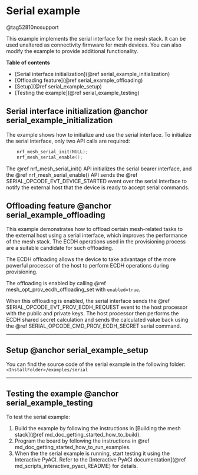 # Serial example

@tag52810nosupport

This example implements the serial interface for the mesh stack. It can be used
unaltered as connectivity firmware for mesh devices. You can also modify the example
to provide additional functionality.

**Table of contents**
- [Serial interface initialization](@ref serial_example_initialization)
- [Offloading feature](@ref serial_example_offloading)
- [Setup](@ref serial_example_setup)
- [Testing the example](@ref serial_example_testing)

## Serial interface initialization @anchor serial_example_initialization

The example shows how to initialize and use the serial interface.
To initialize the serial interface, only two API calls are required:
```C
    nrf_mesh_serial_init(NULL);
    nrf_mesh_serial_enable();
```

The @ref nrf_mesh_serial_init() API initializes the serial bearer interface, and the
@ref nrf_mesh_serial_enable() API sends the @ref SERIAL_OPCODE_EVT_DEVICE_STARTED event over the
serial interface to notify the external host that the device is ready to accept serial commands.

## Offloading feature @anchor serial_example_offloading

This example demonstrates how to offload certain mesh-related tasks to the external host
using a serial interface, which improves the performance of the mesh stack.
The ECDH operations used in the provisioning process are a suitable candidate for such offloading.

The ECDH offloading allows the device to take advantage of the more powerful
processor of the host to perform ECDH operations during provisioning.

The offloading is enabled by calling @ref mesh_opt_prov_ecdh_offloading_set with `enabled=true`.

When this offloading is enabled, the serial interface sends
the @ref SERIAL_OPCODE_EVT_PROV_ECDH_REQUEST event to the host processor with the public
and private keys. The host processor then performs the ECDH shared secret calculation
and sends the calculated value back using the @ref SERIAL_OPCODE_CMD_PROV_ECDH_SECRET
serial command.

---

## Setup @anchor serial_example_setup

You can find the source code of the serial example in the following folder: `<InstallFolder>/examples/serial`

---

## Testing the example @anchor serial_example_testing

To test the serial example:
1. Build the example by following the instructions in
[Building the mesh stack](@ref md_doc_getting_started_how_to_build).
2. Program the board by following the instructions in
@ref md_doc_getting_started_how_to_run_examples.
3. When the the serial example is running, start testing it using the Interactive PyACI.
Refer to the [Interactive PyACI documentation](@ref md_scripts_interactive_pyaci_README)
for details.
